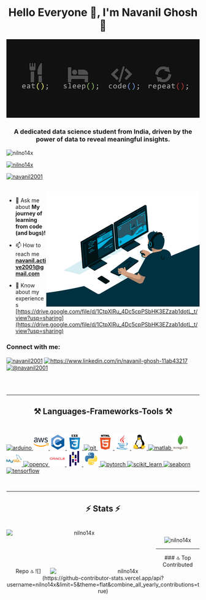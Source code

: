 <h1 align="center">Hello Everyone 👋, I'm Navanil Ghosh 👋</h1>
<div align="center"><img src="https://github.com/Nilno14x/Nilno14x/blob/main/Code_Banner.jpg"></div>
<h3 align="center">A dedicated data science student from India, driven by the power of data to reveal meaningful insights.</h3>

<p align="left"> <img src="https://komarev.com/ghpvc/?username=nilno14x&label=Profile%20views&color=0e75b6&style=flat" alt="nilno14x" /> </p>

<p align="left"> <a href="https://github.com/ryo-ma/github-profile-trophy"><img src="https://github-profile-trophy.vercel.app/?username=nilno14x" alt="nilno14x" /></a> </p>

<p align="left"> <a href="https://twitter.com/navanil2001" target="blank"><img src="https://img.shields.io/twitter/follow/navanil2001?logo=twitter&style=for-the-badge" alt="navanil2001" /></a> </p>

<br/>

<img align="right" alt="Coding" width="400" src="https://github.com/Nilno14x/nilno14x/blob/main/code_gif.gif">

- 💬 Ask me about **My journey of learning from code (and bugs)!**

- 📫 How to reach me **navanil.active2001@gmail.com**

- 📄 Know about my experiences [https://drive.google.com/file/d/1CtpXlRu_4Dc5cpPSbHK3EZzab1dotL_t/view?usp=sharing](https://drive.google.com/file/d/1CtpXlRu_4Dc5cpPSbHK3EZzab1dotL_t/view?usp=sharing)

<h3 align="left">Connect with me:</h3>
<p align="left">
<a href="https://twitter.com/navanil2001" target="blank"><img align="center" src="https://raw.githubusercontent.com/rahuldkjain/github-profile-readme-generator/master/src/images/icons/Social/twitter.svg" alt="navanil2001" height="30" width="40" /></a>
<a href="https://linkedin.com/in/https://www.linkedin.com/in/navanil-ghosh-11ab43217" target="blank"><img align="center" src="https://raw.githubusercontent.com/rahuldkjain/github-profile-readme-generator/master/src/images/icons/Social/linked-in-alt.svg" alt="https://www.linkedin.com/in/navanil-ghosh-11ab43217" height="30" width="40" /></a>
<a href="https://www.hackerearth.com/@navanil2001" target="blank"><img align="center" src="https://raw.githubusercontent.com/rahuldkjain/github-profile-readme-generator/master/src/images/icons/Social/hackerearth.svg" alt="@navanil2001" height="30" width="40" /></a>
</p>

<br/>
<br/>
<hr/>

<h2 align="center">⚒️ Languages-Frameworks-Tools ⚒️</h2>
<br/>
<div align="center">
<p align="left"> <a href="https://www.arduino.cc/" target="_blank" rel="noreferrer"> <img src="https://cdn.worldvectorlogo.com/logos/arduino-1.svg" alt="arduino" width="40" height="40"/> </a> <a href="https://aws.amazon.com" target="_blank" rel="noreferrer"> <img src="https://raw.githubusercontent.com/devicons/devicon/master/icons/amazonwebservices/amazonwebservices-original-wordmark.svg" alt="aws" width="40" height="40"/> </a> <a href="https://www.cprogramming.com/" target="_blank" rel="noreferrer"> <img src="https://raw.githubusercontent.com/devicons/devicon/master/icons/c/c-original.svg" alt="c" width="40" height="40"/> </a> <a href="https://www.w3schools.com/css/" target="_blank" rel="noreferrer"> <img src="https://raw.githubusercontent.com/devicons/devicon/master/icons/css3/css3-original-wordmark.svg" alt="css3" width="40" height="40"/> </a> <a href="https://git-scm.com/" target="_blank" rel="noreferrer"> <img src="https://www.vectorlogo.zone/logos/git-scm/git-scm-icon.svg" alt="git" width="40" height="40"/> </a> <a href="https://www.w3.org/html/" target="_blank" rel="noreferrer"> <img src="https://raw.githubusercontent.com/devicons/devicon/master/icons/html5/html5-original-wordmark.svg" alt="html5" width="40" height="40"/> </a> <a href="https://www.java.com" target="_blank" rel="noreferrer"> <img src="https://raw.githubusercontent.com/devicons/devicon/master/icons/java/java-original.svg" alt="java" width="40" height="40"/> </a> <a href="https://www.linux.org/" target="_blank" rel="noreferrer"> <img src="https://raw.githubusercontent.com/devicons/devicon/master/icons/linux/linux-original.svg" alt="linux" width="40" height="40"/> </a> <a href="https://www.mathworks.com/" target="_blank" rel="noreferrer"> <img src="https://upload.wikimedia.org/wikipedia/commons/2/21/Matlab_Logo.png" alt="matlab" width="40" height="40"/> </a> <a href="https://www.mongodb.com/" target="_blank" rel="noreferrer"> <img src="https://raw.githubusercontent.com/devicons/devicon/master/icons/mongodb/mongodb-original-wordmark.svg" alt="mongodb" width="40" height="40"/> </a> <a href="https://www.mysql.com/" target="_blank" rel="noreferrer"> <img src="https://raw.githubusercontent.com/devicons/devicon/master/icons/mysql/mysql-original-wordmark.svg" alt="mysql" width="40" height="40"/> </a> <a href="https://opencv.org/" target="_blank" rel="noreferrer"> <img src="https://www.vectorlogo.zone/logos/opencv/opencv-icon.svg" alt="opencv" width="40" height="40"/> </a> <a href="https://www.oracle.com/" target="_blank" rel="noreferrer"> <img src="https://raw.githubusercontent.com/devicons/devicon/master/icons/oracle/oracle-original.svg" alt="oracle" width="40" height="40"/> </a> <a href="https://pandas.pydata.org/" target="_blank" rel="noreferrer"> <img src="https://raw.githubusercontent.com/devicons/devicon/2ae2a900d2f041da66e950e4d48052658d850630/icons/pandas/pandas-original.svg" alt="pandas" width="40" height="40"/> </a> <a href="https://www.python.org" target="_blank" rel="noreferrer"> <img src="https://raw.githubusercontent.com/devicons/devicon/master/icons/python/python-original.svg" alt="python" width="40" height="40"/> </a> <a href="https://pytorch.org/" target="_blank" rel="noreferrer"> <img src="https://www.vectorlogo.zone/logos/pytorch/pytorch-icon.svg" alt="pytorch" width="40" height="40"/> </a> <a href="https://scikit-learn.org/" target="_blank" rel="noreferrer"> <img src="https://upload.wikimedia.org/wikipedia/commons/0/05/Scikit_learn_logo_small.svg" alt="scikit_learn" width="40" height="40"/> </a> <a href="https://seaborn.pydata.org/" target="_blank" rel="noreferrer"> <img src="https://seaborn.pydata.org/_images/logo-mark-lightbg.svg" alt="seaborn" width="40" height="40"/> </a> <a href="https://www.tensorflow.org" target="_blank" rel="noreferrer"> <img src="https://www.vectorlogo.zone/logos/tensorflow/tensorflow-icon.svg" alt="tensorflow" width="40" height="40"/> </a> </p>
</div>
<br/>
<hr/>

<h2 align="center">⚡ Stats ⚡</h2>
<br>
<div align=center>
  <img align="left" width=390 height="100" src="https://github-readme-stats.vercel.app/api/top-langs?username=nilno14x&show_icons=true&locale=en&layout=compact" alt="nilno14x" />
  <img align="right" width=390 src="https://github-readme-stats.vercel.app/api?username=nilno14x&show_icons=true&locale=en" alt="nilno14x" />
  <br/>
  <img align="center" width=350 src="https://github-readme-streak-stats.herokuapp.com/?user=nilno14x&" alt="nilno14x" />
</div>

<hr/>

<div align="center">
   ### 🔝 Top Contributed Repo 🔝
  ![](https://github-contributor-stats.vercel.app/api?username=nilno14x&limit=5&theme=flat&combine_all_yearly_contributions=true)
</div>
